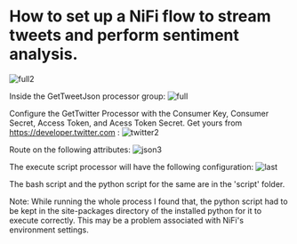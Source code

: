 # How to set up a NiFi flow to stream tweets and perform sentiment analysis.

![full2](https://user-images.githubusercontent.com/20378758/41842909-b5714548-7889-11e8-9bdc-56c31561a694.jpg)

Inside the GetTweetJson processor group:
![full](https://user-images.githubusercontent.com/20378758/41842481-8fb41bec-7888-11e8-8870-2d63bb181f32.jpg)

Configure the GetTwitter Processor with the Consumer Key, Consumer Secret, Access Token, and Acess Token Secret. Get yours from https://developer.twitter.com :
![twitter2](https://user-images.githubusercontent.com/20378758/41843252-adae4738-788a-11e8-9f81-ae6f4e595af4.jpg)

Route on the following attributes:
![json3](https://user-images.githubusercontent.com/20378758/41843401-1535110c-788b-11e8-9e55-fb75bc9c3bb2.jpg)

The execute script processor will have the following configuration:
![last](https://user-images.githubusercontent.com/20378758/41843501-4b07c162-788b-11e8-819e-14dbf350c9dc.jpg)

The bash script and the python script for the same are in the 'script' folder.

Note: While running the whole process I found that, the python script had to be kept in the site-packages directory of the installed python for it to execute correctly. This may be a problem associated with NiFi's environment settings.

